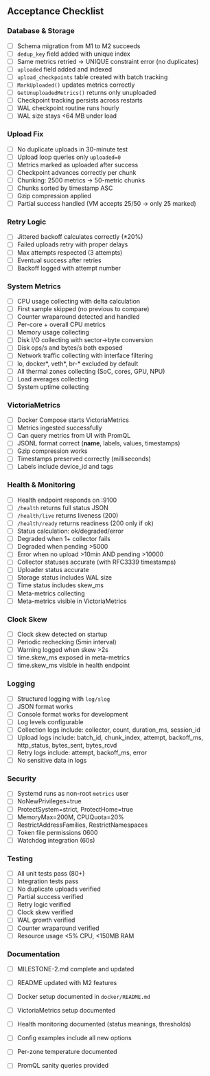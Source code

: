 ## Acceptance Checklist

### Database & Storage
- [ ] Schema migration from M1 to M2 succeeds
- [ ] `dedup_key` field added with unique index
- [ ] Same metrics retried → UNIQUE constraint error (no duplicates)
- [ ] `uploaded` field added and indexed
- [ ] `upload_checkpoints` table created with batch tracking
- [ ] `MarkUploaded()` updates metrics correctly
- [ ] `GetUnuploadedMetrics()` returns only unuploaded
- [ ] Checkpoint tracking persists across restarts
- [ ] WAL checkpoint routine runs hourly
- [ ] WAL size stays <64 MB under load

### Upload Fix
- [ ] No duplicate uploads in 30-minute test
- [ ] Upload loop queries only `uploaded=0`
- [ ] Metrics marked as uploaded after success
- [ ] Checkpoint advances correctly per chunk
- [ ] Chunking: 2500 metrics → 50-metric chunks
- [ ] Chunks sorted by timestamp ASC
- [ ] Gzip compression applied
- [ ] Partial success handled (VM accepts 25/50 → only 25 marked)

### Retry Logic
- [ ] Jittered backoff calculates correctly (±20%)
- [ ] Failed uploads retry with proper delays
- [ ] Max attempts respected (3 attempts)
- [ ] Eventual success after retries
- [ ] Backoff logged with attempt number

### System Metrics
- [ ] CPU usage collecting with delta calculation
- [ ] First sample skipped (no previous to compare)
- [ ] Counter wraparound detected and handled
- [ ] Per-core + overall CPU metrics
- [ ] Memory usage collecting
- [ ] Disk I/O collecting with sector→byte conversion
- [ ] Disk ops/s and bytes/s both exposed
- [ ] Network traffic collecting with interface filtering
- [ ] lo, docker*, veth*, br-* excluded by default
- [ ] All thermal zones collecting (SoC, cores, GPU, NPU)
- [ ] Load averages collecting
- [ ] System uptime collecting

### VictoriaMetrics
- [ ] Docker Compose starts VictoriaMetrics
- [ ] Metrics ingested successfully
- [ ] Can query metrics from UI with PromQL
- [ ] JSONL format correct (__name__, labels, values, timestamps)
- [ ] Gzip compression works
- [ ] Timestamps preserved correctly (milliseconds)
- [ ] Labels include device_id and tags

### Health & Monitoring
- [ ] Health endpoint responds on :9100
- [ ] `/health` returns full status JSON
- [ ] `/health/live` returns liveness (200)
- [ ] `/health/ready` returns readiness (200 only if ok)
- [ ] Status calculation: ok/degraded/error
- [ ] Degraded when 1+ collector fails
- [ ] Degraded when pending >5000
- [ ] Error when no upload >10min AND pending >10000
- [ ] Collector statuses accurate (with RFC3339 timestamps)
- [ ] Uploader status accurate
- [ ] Storage status includes WAL size
- [ ] Time status includes skew_ms
- [ ] Meta-metrics collecting
- [ ] Meta-metrics visible in VictoriaMetrics

### Clock Skew
- [ ] Clock skew detected on startup
- [ ] Periodic rechecking (5min interval)
- [ ] Warning logged when skew >2s
- [ ] time.skew_ms exposed in meta-metrics
- [ ] time.skew_ms visible in health endpoint

### Logging
- [ ] Structured logging with `log/slog`
- [ ] JSON format works
- [ ] Console format works for development
- [ ] Log levels configurable
- [ ] Collection logs include: collector, count, duration_ms, session_id
- [ ] Upload logs include: batch_id, chunk_index, attempt, backoff_ms, http_status, bytes_sent, bytes_rcvd
- [ ] Retry logs include: attempt, backoff_ms, error
- [ ] No sensitive data in logs

### Security
- [ ] Systemd runs as non-root `metrics` user
- [ ] NoNewPrivileges=true
- [ ] ProtectSystem=strict, ProtectHome=true
- [ ] MemoryMax=200M, CPUQuota=20%
- [ ] RestrictAddressFamilies, RestrictNamespaces
- [ ] Token file permissions 0600
- [ ] Watchdog integration (60s)

### Testing
- [ ] All unit tests pass (80+)
- [ ] Integration tests pass
- [ ] No duplicate uploads verified
- [ ] Partial success verified
- [ ] Retry logic verified
- [ ] Clock skew verified
- [ ] WAL growth verified
- [ ] Counter wraparound verified
- [ ] Resource usage <5% CPU, <150MB RAM

### Documentation
- [ ] MILESTONE-2.md complete and updated
- [ ] README updated with M2 features
- [ ] Docker setup documented in `docker/README.md`
- [ ] VictoriaMetrics setup documented
- [ ] Health monitoring documented (status meanings, thresholds)
- [ ] Config examples include all new options
- [ ] Per-zone temperature documented
- [ ] PromQL sanity queries provided

